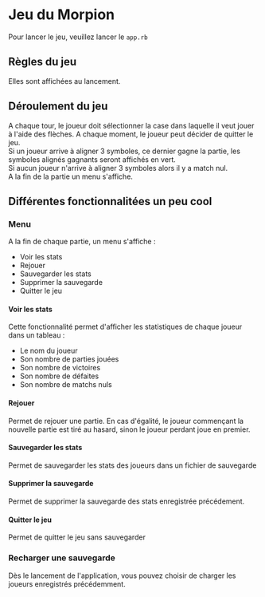 # Jeu du Morpion

Pour lancer le jeu, veuillez lancer le `app.rb`
## Règles du jeu

Elles sont affichées au lancement.

## Déroulement du jeu

A chaque tour, le joueur doit sélectionner la case dans laquelle il veut jouer à l'aide des flèches. A chaque moment, le joueur peut décider de quitter le jeu.  
Si un joueur arrive à aligner 3 symboles, ce dernier gagne la partie, les symboles alignés gagnants seront affichés en vert.  
Si aucun joueur n'arrive à aligner 3 symboles alors il y a match nul.  
A la fin de la partie un menu s'affiche.

## Différentes fonctionnalitées un peu cool

### Menu
A la fin de chaque partie, un menu s'affiche :
* Voir les stats
* Rejouer
* Sauvegarder les stats
* Supprimer la sauvegarde
* Quitter le jeu

#### Voir les stats 
Cette fonctionnalité permet d'afficher les statistiques de chaque joueur dans un tableau : 
* Le nom du joueur
* Son nombre de parties jouées
* Son nombre de victoires
* Son nombre de défaites
* Son nombre de matchs nuls

#### Rejouer
Permet de rejouer une partie. En cas d'égalité, le joueur commençant la nouvelle partie est tiré au hasard, sinon le joueur perdant joue en premier.

#### Sauvegarder les stats
Permet de sauvegarder les stats des joueurs dans un fichier de sauvegarde

#### Supprimer la sauvegarde
Permet de supprimer la sauvegarde des stats enregistrée précédement.

#### Quitter le jeu
Permet de quitter le jeu sans sauvegarder

### Recharger une sauvegarde
Dès le lancement de l'application, vous pouvez choisir de charger les joueurs enregistrés précédemment.


